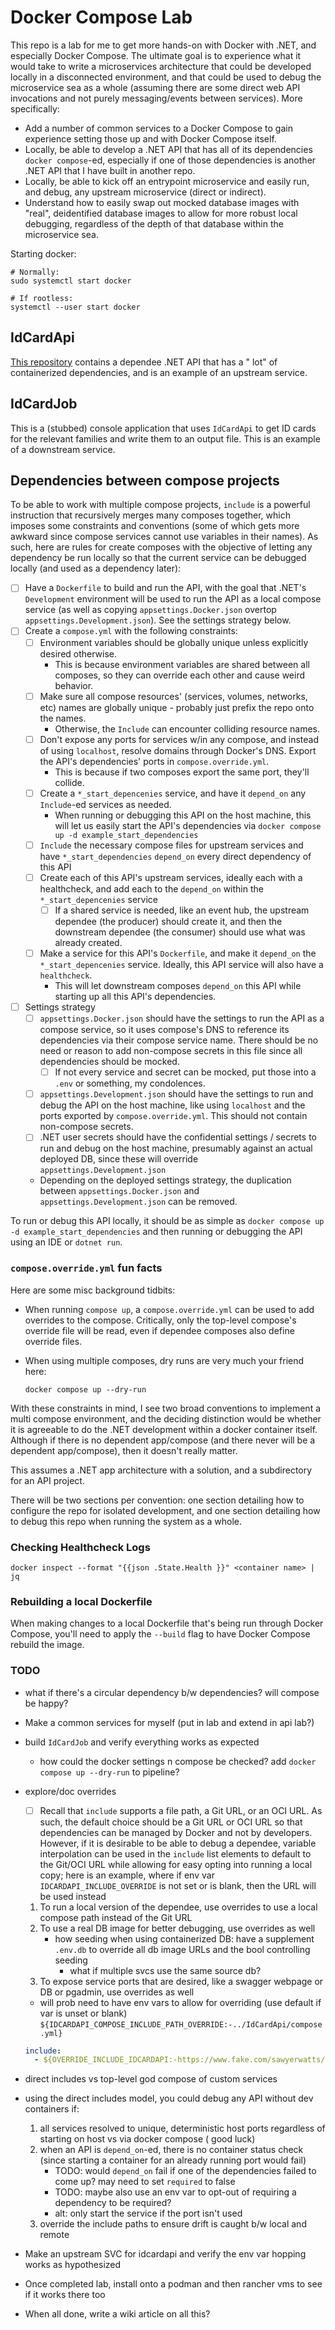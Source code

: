 # Docker Compose Lab

This repo is a lab for me to get more hands-on with Docker with .NET, and especially Docker Compose. The
ultimate goal is to experience what it would take to write a microservices architecture that could be developed locally
in a disconnected environment, and that could be used to debug the microservice sea as a whole (assuming there are some
direct web API invocations and not purely messaging/events between services). More specifically:

- Add a number of common services to a Docker Compose to gain experience setting those up and with Docker Compose
  itself.
- Locally, be able to develop a .NET API that has all of its dependencies `docker compose`-ed, especially if one of
  those dependencies is another .NET API that I have built in another repo.
- Locally, be able to kick off an entrypoint microservice and easily run, and debug, any upstream microservice (direct
  or indirect).
- Understand how to easily swap out mocked database images with "real", deidentified database images to allow for more
  robust local debugging, regardless of the depth of that database within the microservice sea.

Starting docker:

```shell
# Normally:
sudo systemctl start docker

# If rootless:
systemctl --user start docker
```

## IdCardApi

[This repository](https://github.com/sawyerwatts/docker-compose-lab-idcardapi) contains a dependee .NET API that has a "
lot" of containerized dependencies, and is an example of an upstream service.

## IdCardJob

This is a (stubbed) console application that uses `IdCardApi` to get ID cards for the relevant
families and write them to an output file. This is an example of a downstream service.

## Dependencies between compose projects

To be able to work with multiple compose projects, `include` is a powerful instruction that recursively merges
many composes together, which imposes some constraints and conventions (some of which gets more awkward since compose
services cannot use variables in their names). As such, here are rules for create composes with the objective of letting
any dependency be run locally so that the current service can be debugged locally (and used as a dependency later):

- [ ] Have a `Dockerfile` to build and run the API, with the goal that .NET's `Development` environment will be used to
  run the API as a local compose service (as well as copying `appsettings.Docker.json` overtop
  `appsettings.Development.json`). See the settings strategy below.
- [ ] Create a `compose.yml` with the following constraints:
    - [ ] Environment variables should be globally unique unless explicitly desired otherwise.
        - This is because environment variables are shared between all composes, so they can override each other and
          cause weird behavior.
    - [ ] Make sure all compose resources' (services, volumes, networks, etc) names are globally unique - probably just
      prefix the repo onto the names.
        - Otherwise, the `Include` can encounter colliding resource names.
    - [ ] Don't expose any ports for services w/in any compose, and instead of using `localhost`, resolve domains
      through
      Docker's DNS. Export the API's dependencies' ports in `compose.override.yml`.
        - This is because if two composes export the same port, they'll collide.
    - [ ] Create a `*_start_depencenies` service, and have it `depend_on` any `Include`-ed services as needed.
        - When running or debugging this API on the host machine, this will let us easily start the API's dependencies
          via `docker compose up -d example_start_dependencies`
    - [ ] `Include` the necessary compose files for upstream services and have `*_start_dependencies` `depend_on` every
      direct dependency of this API
    - [ ] Create each of this API's upstream services, ideally each with a healthcheck, and add each to the `depend_on`
      within the `*_start_depencenies` service
        - [ ] If a shared service is needed, like an event hub, the upstream dependee (the producer) should create it,
          and then the downstream dependee (the consumer) should use what was already created.
    - [ ] Make a service for this API's `Dockerfile`, and make it `depend_on` the `*_start_depencenies` service.
      Ideally, this API service will also have a `healthcheck`.
        - This will let downstream composes `depend_on` this API while starting up all this API's dependencies.
- [ ] Settings strategy
    - [ ] `appsettings.Docker.json` should have the settings to run the API as a compose service, so it uses
      compose's DNS to reference its dependencies via their compose service name. There should be no need or reason to
      add non-compose secrets in this file since all dependencies should be mocked.
        - [ ] If not every service and secret can be mocked, put those into a `.env` or something, my condolences.
    - [ ] `appsettings.Development.json` should have the settings to run and debug the API on the host machine, like
      using `localhost` and the ports exported by `compose.override.yml`. This should not contain non-compose secrets.
    - [ ] .NET user secrets should have the confidential settings / secrets to run and debug on the host machine,
      presumably against an actual deployed DB, since these will override `appsettings.Development.json`
    - Depending on the deployed settings strategy, the duplication between `appsettings.Docker.json` and
      `appsettings.Development.json` can be removed.

To run or debug this API locally, it should be as simple as `docker compose up -d example_start_dependencies` and then
running or debugging the API using an IDE or `dotnet run`.

### `compose.override.yml` fun facts

Here are some misc background tidbits:

- When running `compose up`, a `compose.override.yml` can be used to add overrides to the compose. Critically, only the
  top-level compose's override file will be read, even if dependee composes also define override files.
- When using multiple composes, dry runs are very much your friend here:

    ```shell
    docker compose up --dry-run
    ```

With these constraints in mind, I see two broad conventions to implement a multi compose environment, and the deciding
distinction would be whether it is agreeable to do the .NET development within a docker container itself. Although if
there is no dependent app/compose (and there never will be a dependent app/compose), then it doesn't really matter.

This assumes a .NET app architecture with a solution, and a subdirectory for an API project.

There will be two sections per convention: one section detailing how to configure the repo for isolated development,
and one section detailing how to debug this repo when running the system as a whole.

### Checking Healthcheck Logs

`docker inspect --format "{{json .State.Health }}" <container name> | jq`

### Rebuilding a local Dockerfile

When making changes to a local Dockerfile that's being run through Docker Compose, you'll need to apply the `--build`
flag to have Docker Compose rebuild the image.

### TODO

- what if there's a circular dependency b/w dependencies? will compose be happy?
- Make a common services for myself (put in lab and extend in api lab?)
- build `IdCardJob` and verify everything works as expected
    - how could the docker settings n compose be checked? add `docker compose up --dry-run` to pipeline?
- explore/doc overrides
    - [ ] Recall that `include` supports a file path, a Git URL, or an OCI URL. As such, the default choice should be a
      Git URL or OCI URL so that dependencies can be managed by Docker and not by developers. However, if it is
      desirable to be able to debug a dependee, variable interpolation can be used in the `include` list elements to
      default to the Git/OCI URL while allowing for easy opting into running a local copy; here is an example, where if
      env var `IDCARDAPI_INCLUDE_OVERRIDE` is not set or is blank, then the URL will be used instead

    1. To run a local version of the dependee, use overrides to use a local compose path instead of the Git URL
    1. To use a real DB image for better debugging, use overrides as well
        - how seeding when using containerized DB: have a supplement `.env.db` to override all db image URLs and the
          bool controlling seeding
            - what if multiple svcs use the same source db?
    1. To expose service ports that are desired, like a swagger webpage or DB or pgadmin, use overrides as well

    - will prob need to have env vars to allow for overriding (use default if var is unset or blank)
      `${IDCARDAPI_COMPOSE_INCLUDE_PATH_OVERRIDE:-../IdCardApi/compose.yml}`

   ```yml
   include:
     - ${OVERRIDE_INCLUDE_IDCARDAPI:-https://www.fake.com/sawyerwatts/idcardapi.git/compose.yml}
   ```
- direct includes vs top-level god compose of custom services
- using the direct includes model, you could debug any API without dev containers if:
    1. all services resolved to unique, deterministic host ports regardless of starting on host vs via docker compose (
       good luck)
    2. when an API is `depend_on`-ed, there is no container status check (since starting a container for an already
       running port would fail)
        - TODO: would `depend_on` fail if one of the dependencies failed to come up? may need to set `required` to false
        - TODO: maybe also use an env var to opt-out of requiring a dependency to be required?
        - alt: only start the service if the port isn't used
    3. override the include paths to ensure drift is caught b/w local and remote
- Make an upstream SVC for idcardapi and verify the env var hopping works as hypothesized
- Once completed lab, install onto a podman and then rancher vms to see if it works there too
- When all done, write a wiki article on all this?
